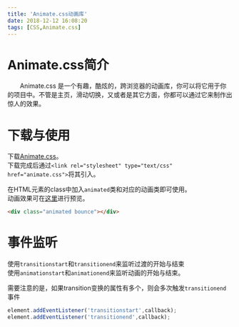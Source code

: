 ```yaml
---
title: 'Animate.css动画库'
date: 2018-12-12 16:08:20
tags: [CSS,Animate.css]
---
```


# Animate.css简介
　　Animate.css 是一个有趣，酷炫的，跨浏览器的动画库，你可以将它用于你的项目中。不管是主页，滑动切换，又或者是其它方面，你都可以通过它来制作出惊人的效果。

# 下载与使用
下载[Animate.css](https://daneden.github.io/animate.css/)。  
下载完成后通过`<link rel="stylesheet" type="text/css" href="animate.css">`将其引入。

在HTML元素的class中加入`animated`类和对应的动画类即可使用。  
动画效果可在[这里](https://daneden.github.io/animate.css/)进行预览。

```html
<div class="animated bounce"></div>
```

<!-- more -->

# 事件监听
使用`transitionstart`和`transitionend`来监听过渡的开始与结束  
使用`animationstart`和`animationend`来监听动画的开始与结束。

需要注意的是，如果transition变换的属性有多个，则会多次触发`transitionend`事件

```javascript
element.addEventListener('transitionstart',callback);
element.addEventListener('transitionend',callback);
```